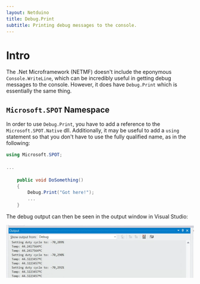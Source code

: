 ```yaml
---
layout: Netduino
title: Debug.Print
subtitle: Printing debug messages to the console.
---
```


# Intro

The .Net Microframework (NETMF) doesn't include the eponymous `Console.WriteLine`, which can be incredibly useful in getting debug messages to the console. However, it does have `Debug.Print` which is essentially the same thing. 

## `Microsoft.SPOT` Namespace

In order to use `Debug.Print`, you have to add a reference to the `Microsoft.SPOT.Native` dll. Additionally, it may be useful to add a `using` statement so that you don't have to use the fully qualified name, as in the following:

```csharp
using Microsoft.SPOT;

...

    public void DoSomething()
    {
        Debug.Print("Got here!");
        ...
    }
```

The debug output can then be seen in the output window in Visual Studio:

![](Debug_Output_Window.png)

